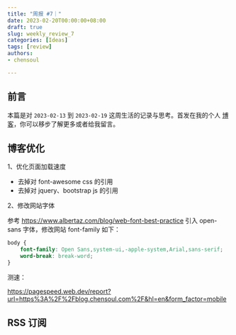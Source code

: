 ```yaml
---
title: "周报 #7｜"
date: 2023-02-20T00:00:00+08:00
draft: true
slug: weekly_review_7
categories: [Ideas]
tags: [review]
authors:
- chensoul   

---
```


## 前言

本篇是对 `2023-02-13` 到 `2023-02-19` 这周生活的记录与思考。首发在我的个人 [博客](https://blog.chensoul.com/)，你可以移步了解更多或者给我留言。


## 博客优化

1、优化页面加载速度

- 去掉对 font-awesome css 的引用
- 去掉对 jquery、bootstrap js 的引用

2、修改网站字体

参考 https://www.albertaz.com/blog/web-font-best-practice 引入 open-sans 字体，修改网站 font-family 如下：

```css
body {
    font-family: Open Sans,system-ui,-apple-system,Arial,sans-serif;
    word-break: break-word;
}
```

测速：

https://pagespeed.web.dev/report?url=https%3A%2F%2Fblog.chensoul.com%2F&hl=en&form_factor=mobile

## RSS 订阅